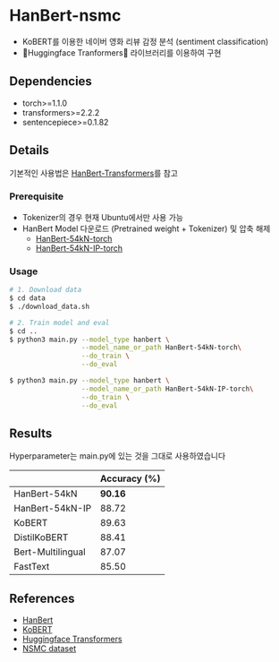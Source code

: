 # HanBert-nsmc

- KoBERT를 이용한 네이버 영화 리뷰 감정 분석 (sentiment classification)
- 🤗Huggingface Tranformers🤗 라이브러리를 이용하여 구현

## Dependencies

- torch>=1.1.0
- transformers>=2.2.2
- sentencepiece>=0.1.82

## Details

기본적인 사용법은 [HanBert-Transformers](https://github.com/monologg/HanBert-Transformers)를 참고

### Prerequisite

- Tokenizer의 경우 현재 Ubuntu에서만 사용 가능
- HanBert Model 다운로드 (Pretrained weight + Tokenizer) 및 압축 해제
  - [HanBert-54kN-torch](https://drive.google.com/open?id=1LUyrnhuNC3e8oD2QMJv8tIDrXrxzmdu4)
  - [HanBert-54kN-IP-torch](https://drive.google.com/open?id=1wjROsuDKoJQx4Pu0nqSefVDs3echKSXP)

### Usage

```bash
# 1. Download data
$ cd data
$ ./download_data.sh

# 2. Train model and eval
$ cd ..
$ python3 main.py --model_type hanbert \
                  --model_name_or_path HanBert-54kN-torch\
                  --do_train \
                  --do_eval

$ python3 main.py --model_type hanbert \
                  --model_name_or_path HanBert-54kN-IP-torch\
                  --do_train \
                  --do_eval
```

## Results

Hyperparameter는 main.py에 있는 것을 그대로 사용하였습니다

|                   | Accuracy (%) |
| ----------------- | ------------ |
| HanBert-54kN      | **90.16**    |
| HanBert-54kN-IP   | 88.72        |
| KoBERT            | 89.63        |
| DistilKoBERT      | 88.41        |
| Bert-Multilingual | 87.07        |
| FastText          | 85.50        |

## References

- [HanBert](https://github.com/tbai2019/HanBert-54k-N)
- [KoBERT](https://github.com/SKTBrain/KoBERT)
- [Huggingface Transformers](https://github.com/huggingface/transformers)
- [NSMC dataset](https://github.com/e9t/nsmc)
